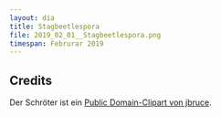 ```yaml
---
layout: dia
title: Stagbeetlespora
file: 2019_02_01__Stagbeetlespora.png
timespan: Februrar 2019
---
```


## Credits

Der Schröter ist ein [Public Domain-Clipart von jbruce](https://openclipart.org/detail/19682/stag-beetle-lucanus-elephas).
